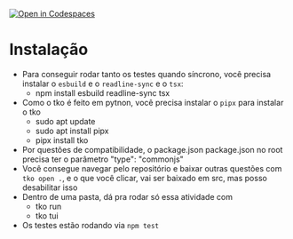 [![Open in Codespaces](https://classroom.github.com/assets/launch-codespace-2972f46106e565e64193e422d61a12cf1da4916b45550586e14ef0a7c637dd04.svg)](https://classroom.github.com/open-in-codespaces?assignment_repo_id=19676651)
# Instalação

- Para conseguir rodar tanto os testes quando síncrono, você precisa instalar o `esbuild` e o `readline-sync` e o `tsx`:
  - npm install esbuild readline-sync tsx
- Como o tko é feito em pytnon, você precisa instalar o `pipx` para instalar o tko
  - sudo apt update
  - sudo apt install pipx
  - pipx install tko
- Por questões de compatibilidade, o package.json package.json no root precisa ter o parâmetro "type": "commonjs"
- Você consegue navegar pelo repositório e baixar outras questões com `tko open .`, e o que você clicar, vai ser baixado em src, mas posso desabilitar isso
- Dentro de uma pasta, dá pra rodar só essa atividade com
  - tko run
  - tko tui
- Os testes estão rodando via `npm test`
